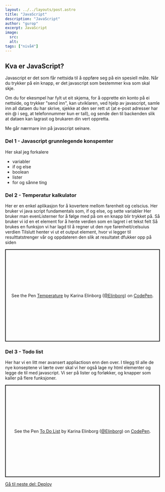 ```yaml
---
layout: ../../layouts/post.astro
title: "JavaScript"
description: "JavaScript"
author: "gurop"
excerpt: JavaScript 
image:
  src:
  alt:
tags: ["nivå4"]
---
```



## Kva er JavaScript?

Javascript er det som får nettsida til å oppføre seg på ein spesiell måte. Når du trykker på ein knapp, er det javascript
som bestemmer kva som skal skje.

Om du for ekesmpel har fylt ut eit skjema, for å opprette ein konto på ei nettside, og trykker "send inn", kan utviklaren,
ved hjelp av javascript, samle inn all dataen du har skrive, sjekke at den ser rett ut (at e-post adresser har ein @ i seg,
at telefonnummer kun er tall), og sende den til backenden slik at dataen kan lagrast og brukaren din vert oppretta.

Me går nærmare inn på javascript seinare. 




### Del 1 - Javascript grunnlegende konspemter
Her skal jeg forkalere
- variabler
- if og else
- boolean
- lister
- for
og sånne ting

### Del 2 - Temperatur kalkulator

Her er en enkel aplikasjon for å kovertere mellom farenheit og celscius.
Her bruker vi java script fundamentals som, if og else, og sette variabler
Her bruker man evenListerner for å følge med på  om en knapp blir trykket på.
Så bruker vi id en et element for å hente verdien som en lagret i et tekst felt
Så brukes en funksjon vi har lagd til å regner ut den nye farenheit/celsuius verdien
Tilslutt henter vi ut et output element, hvor vi legger til resulttatstrenger vår og oppdateren den slik at resultatet dfukker opp på siden


<p class="codepen" data-height="300" data-default-tab="html,result" data-slug-hash="jOjEemm" data-pen-title="Temperature" data-editable="true" data-user="Elinborg" style="height: 300px; box-sizing: border-box; display: flex; align-items: center; justify-content: center; border: 2px solid; margin: 1em 0; padding: 1em;">
  <span>See the Pen <a href="https://codepen.io/Elinborg/pen/jOjEemm">
  Temperature</a> by Karina Elinborg (<a href="https://codepen.io/Elinborg">@Elinborg</a>)
  on <a href="https://codepen.io">CodePen</a>.</span>
</p>
<script async src="https://cpwebassets.codepen.io/assets/embed/ei.js"></script>


### Del 3 - Todo list

Her har vi en litt mer avansert appliactiosn enn den over. I tilegg til alle de nye konseptene vi lærte over skal vi her også lage ny html elementer og legge de til med javascript.
Vi ser på lister og forløkker, og knapper som kaller på flere funksjoner.


<p class="codepen" data-height="300" data-default-tab="js,result" data-slug-hash="dyBPQwW" data-pen-title="To Do List" data-editable="true" data-user="Elinborg" style="height: 300px; box-sizing: border-box; display: flex; align-items: center; justify-content: center; border: 2px solid; margin: 1em 0; padding: 1em;">
  <span>See the Pen <a href="https://codepen.io/Elinborg/pen/dyBPQwW">
  To Do List</a> by Karina Elinborg (<a href="https://codepen.io/Elinborg">@Elinborg</a>)
  on <a href="https://codepen.io">CodePen</a>.</span>
</p>
<script async src="https://cpwebassets.codepen.io/assets/embed/ei.js"></script>

[Gå til neste del: Deploy](/TENK-tech-camp-web-intro/posts/06_deploy)